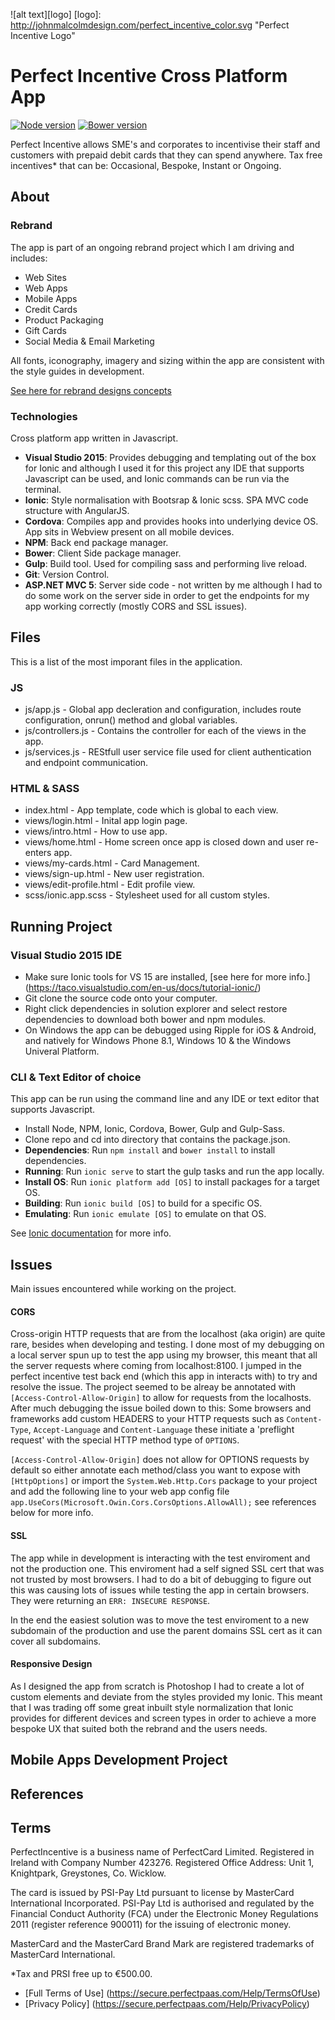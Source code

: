 ![alt text][logo]
[logo]: http://johnmalcolmdesign.com/perfect_incentive_color.svg "Perfect Incentive Logo"

# Perfect Incentive Cross Platform App

[![Node version](https://img.shields.io/npm/v/npm.svg?style=flat)](http://nodejs.org/download/)
[![Bower version](https://img.shields.io/bower/v/bootstrap.svg?style=flat)](http://bower.io/#install-bower)


Perfect Incentive allows SME's and corporates to incentivise their staff and customers with prepaid debit cards that they can spend anywhere.
Tax free incentives* that can be: Occasional, Bespoke, Instant or Ongoing. 

## About

### Rebrand

The app is part of an ongoing rebrand project which I am driving and includes:
- Web Sites
- Web Apps
- Mobile Apps
- Credit Cards
- Product Packaging 
- Gift Cards
- Social Media & Email Marketing

All fonts, iconography, imagery and sizing within the app are consistent with the style guides in development. 

[See here for rebrand designs concepts]( https://projects.invisionapp.com/boards/9Z1FO774Y5FJW/)

### Technologies
Cross platform app written in Javascript.

- **Visual Studio 2015**: Provides debugging and templating out of the box for Ionic and although I used it for this project any IDE that supports Javascript can be used, and Ionic commands can be run via the terminal.
- **Ionic**: Style normalisation with Bootsrap & Ionic scss. SPA MVC code structure with AngularJS.
- **Cordova**: Compiles app and provides hooks into underlying device OS. App sits in Webview present on all mobile devices.
- **NPM**: Back end package manager.
- **Bower**: Client Side package manager.
- **Gulp**: Build tool. Used for compiling sass and performing live reload.
- **Git**: Version Control.
- **ASP.NET MVC 5**: Server side code - not written by me although I had to do some work on the server side in order to get the endpoints for my app working correctly (mostly CORS and SSL issues).

## Files
This is a list of the most imporant files in the application.

### JS
- js/app.js - Global app decleration and configuration, includes route configuration, onrun() method and global variables. 
- js/controllers.js - Contains the controller for each of the views in the app.
- js/services.js - REStfull user service file used for client authentication and endpoint communication.

### HTML & SASS
- index.html - App template, code which is global to each view.
- views/login.html - Inital app login page.
- views/intro.html - How to use app.
- views/home.html - Home screen once app is closed down and user re-enters app.
- views/my-cards.html - Card Management.
- views/sign-up.html - New user registration.
- views/edit-profile.html - Edit profile view.
- scss/ionic.app.scss - Stylesheet used for all custom styles.

## Running Project
### Visual Studio 2015 IDE
- Make sure Ionic tools for VS 15 are installed, [see here for more info.] (https://taco.visualstudio.com/en-us/docs/tutorial-ionic/)
- Git clone the source code onto your computer.
- Right click dependencies in solution explorer and select restore dependencies to download both bower and npm modules.
- On Windows the app can be debugged using Ripple for iOS & Android, and natively for Windows Phone 8.1, Windows 10 & the Windows Univeral Platform.

### CLI & Text Editor of choice
This app can be run using the command line and any IDE or text editor that supports Javascript.

- Install Node, NPM, Ionic, Cordova, Bower, Gulp and Gulp-Sass.
- Clone repo and cd into directory that contains the package.json.
- **Dependencies**: Run `npm install` and `bower install` to install dependencies.
- **Running**: Run `ionic serve` to start the gulp tasks and run the app locally.
- **Install OS**: Run `ionic platform add [OS]` to install packages for a target OS.
- **Building**: Run `ionic build [OS]` to build for a specific OS.
- **Emulating**: Run `ionic emulate [OS]` to emulate on that OS.

See [Ionic documentation](http://ionicframework.com/docs/cli/) for more info. 

## Issues
Main issues encountered while working on the project. 

#### CORS

Cross-origin HTTP requests that are from the localhost (aka origin) are quite rare, besides when developing and testing. I done most of my debugging on a local server spun up to test the app using my browser, this meant that all the server requests where coming from localhost:8100. I jumped in the perfect incentive test back end (which this app in interacts with) to try and resolve the issue. The project seemed to be alreay be annotated with `[Access-Control-Allow-Origin]` to allow for requests from the localhosts. After much debugging the issue boiled down to this: Some browsers and frameworks add custom HEADERS to your HTTP requests such as `Content-Type`, `Accept-Language` and `Content-Language` these initiate a 'preflight request' with the special HTTP method type of `OPTIONS`. 

`[Access-Control-Allow-Origin]` does not allow for OPTIONS requests by default so either annotate each method/class you want to expose with `[HttpOptions]` or import the `System.Web.Http.Cors` package to your project and add the following line to your web app config file `app.UseCors(Microsoft.Owin.Cors.CorsOptions.AllowAll);` see references below for more info.

#### SSL
The app while in development is interacting with the test enviroment and not the production one. This enviroment had a self signed SSL cert that was not trusted by most browsers. I had to do a bit of debugging to figure out this was causing lots of issues while testing the app in certain browsers. They were returning an `ERR: INSECURE RESPONSE`. 

In the end the easiest solution was to move the test enviroment to a new subdomain of the production and use the parent domains SSL cert as it can cover all subdomains. 

#### Responsive Design
As I designed the app from scratch is Photoshop I had to create a lot of custom elements and deviate from the styles provided my Ionic. This meant that I was trading off some great inbuilt style normalization that Ionic provides for different devices and screen types in order to achieve a more bespoke UX that suited both the rebrand and the users needs.

## Mobile Apps Development Project 

## References

## Terms

PerfectIncentive is a business name of PerfectCard Limited. Registered in Ireland with Company Number 423276. Registered Office Address: Unit 1, Knightpark, Greystones, Co. Wicklow.

The card is issued by PSI-Pay Ltd pursuant to license by MasterCard International Incorporated. PSI-Pay Ltd is authorised and regulated by the Financial Conduct Authority (FCA) under the Electronic Money Regulations 2011 (register reference 900011) for the issuing of electronic money.

MasterCard and the MasterCard Brand Mark are registered trademarks of MasterCard International.

*Tax and PRSI free up to €500.00.

- [Full Terms of Use] (https://secure.perfectpaas.com/Help/TermsOfUse)
- [Privacy Policy] (https://secure.perfectpaas.com/Help/PrivacyPolicy)
